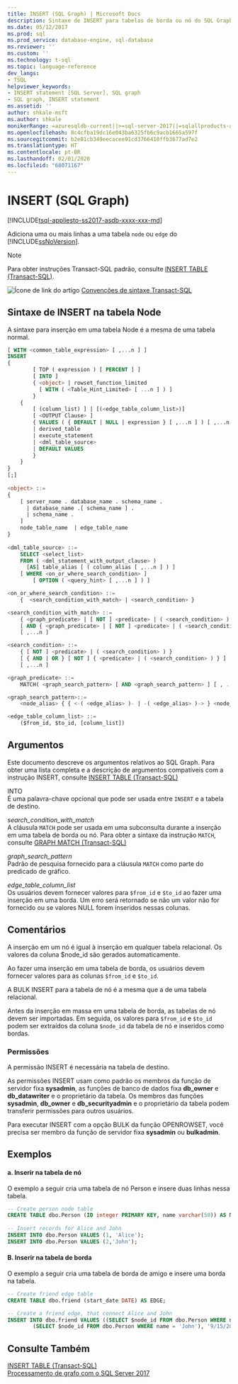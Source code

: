 ```yaml
---
title: INSERT (SQL Graph) | Microsoft Docs
description: Sintaxe de INSERT para tabelas de borda ou nó do SQL Graph.
ms.date: 05/12/2017
ms.prod: sql
ms.prod_service: database-engine, sql-database
ms.reviewer: ''
ms.custom: ''
ms.technology: t-sql
ms.topic: language-reference
dev_langs:
- TSQL
helpviewer_keywords:
- INSERT statement [SQL Server], SQL graph
- SQL graph, INSERT statement
ms.assetid: ''
author: shkale-msft
ms.author: shkale
monikerRange: =azuresqldb-current||>=sql-server-2017||=sqlallproducts-allversions||>=sql-server-linux-2017||=azuresqldb-mi-current
ms.openlocfilehash: 8c4cfba19dc16e043ba6325fb6c9acb1665a597f
ms.sourcegitcommit: b2e81cb349eecacee91cd3766410ffb3677ad7e2
ms.translationtype: HT
ms.contentlocale: pt-BR
ms.lasthandoff: 02/01/2020
ms.locfileid: "68071167"
---
```

# <a name="insert-sql-graph"></a>INSERT (SQL Graph)
[!INCLUDE[tsql-appliesto-ss2017-asdb-xxxx-xxx-md](../../includes/tsql-appliesto-ss2017-asdb-xxxx-xxx-md.md)]

Adiciona uma ou mais linhas a uma tabela `node` ou `edge` do [!INCLUDE[ssNoVersion](../../includes/ssnoversion-md.md)]. 

> [!NOTE]   
>  Para obter instruções Transact-SQL padrão, consulte [INSERT TABLE (Transact-SQL)](../../t-sql/statements/insert-transact-sql.md).
  
![Ícone de link do artigo](../../database-engine/configure-windows/media/topic-link.gif "Ícone de link do artigo") [Convenções de sintaxe Transact-SQL](../../t-sql/language-elements/transact-sql-syntax-conventions-transact-sql.md)  
  
## <a name="insert-into-node-table-syntax"></a>Sintaxe de INSERT na tabela Node 
A sintaxe para inserção em uma tabela Node é a mesma de uma tabela normal. 

```sql
[ WITH <common_table_expression> [ ,...n ] ]  
INSERT   
{  
        [ TOP ( expression ) [ PERCENT ] ]   
        [ INTO ]   
        { <object> | rowset_function_limited   
          [ WITH ( <Table_Hint_Limited> [ ...n ] ) ]  
        }  
    {  
        [ (column_list) ] | [(<edge_table_column_list>)]  
        [ <OUTPUT Clause> ]  
        { VALUES ( { DEFAULT | NULL | expression } [ ,...n ] ) [ ,...n     ]   
        | derived_table   
        | execute_statement  
        | <dml_table_source>  
        | DEFAULT VALUES   
        }  
    }  
}  
[;]  
  
<object> ::=  
{   
    [ server_name . database_name . schema_name .   
      | database_name .[ schema_name ] .   
      | schema_name .   
    ]  
    node_table_name  | edge_table_name
}  
  
<dml_table_source> ::=  
    SELECT <select_list>  
    FROM ( <dml_statement_with_output_clause> )   
      [AS] table_alias [ ( column_alias [ ,...n ] ) ]  
    [ WHERE <on_or_where_search_condition> ]  
        [ OPTION ( <query_hint> [ ,...n ] ) ]  

<on_or_where_search_condition> ::=
    {  <search_condition_with_match> | <search_condition> }

<search_condition_with_match> ::=
    { <graph_predicate> | [ NOT ] <predicate> | ( <search_condition> ) }
    [ AND { <graph_predicate> | [ NOT ] <predicate> | ( <search_condition> ) } ]
    [ ,...n ]

<search_condition> ::=
    { [ NOT ] <predicate> | ( <search_condition> ) }
    [ { AND | OR } [ NOT ] { <predicate> | ( <search_condition> ) } ]
    [ ,...n ]

<graph_predicate> ::=
    MATCH( <graph_search_pattern> [ AND <graph_search_pattern> ] [ , ...n] )

<graph_search_pattern>::=
    <node_alias> { { <-( <edge_alias> )- | -( <edge_alias> )-> } <node_alias> }

<edge_table_column_list> ::=
    ($from_id, $to_id, [column_list])

```  
  
 
## <a name="arguments"></a>Argumentos  
Este documento descreve os argumentos relativos ao SQL Graph. Para obter uma lista completa e a descrição de argumentos compatíveis com a instrução INSERT, consulte [INSERT TABLE (Transact-SQL)](../../t-sql/statements/insert-transact-sql.md)

INTO  
É uma palavra-chave opcional que pode ser usada entre `INSERT` e a tabela de destino.  
  
*search_condition_with_match*   
A cláusula `MATCH` pode ser usada em uma subconsulta durante a inserção em uma tabela de borda ou nó. Para obter a sintaxe da instrução `MATCH`, consulte [GRAPH MATCH (Transact-SQL)](../../t-sql/queries/match-sql-graph.md)

*graph_search_pattern*   
Padrão de pesquisa fornecido para a cláusula `MATCH` como parte do predicado de gráfico.

*edge_table_column_list*   
Os usuários devem fornecer valores para `$from_id` e `$to_id` ao fazer uma inserção em uma borda. Um erro será retornado se não um valor não for fornecido ou se valores NULL forem inseridos nessas colunas. 
  

## <a name="remarks"></a>Comentários  
A inserção em um nó é igual à inserção em qualquer tabela relacional. Os valores da coluna $node_id são gerados automaticamente.

Ao fazer uma inserção em uma tabela de borda, os usuários devem fornecer valores para as colunas `$from_id` e `$to_id`.   

A BULK INSERT para a tabela de nó é a mesma que a de uma tabela relacional.

Antes da inserção em massa em uma tabela de borda, as tabelas de nó devem ser importadas. Em seguida, os valores para `$from_id` e `$to_id` podem ser extraídos da coluna `$node_id` da tabela de nó e inseridos como bordas. 

  
### <a name="permissions"></a>Permissões  
A permissão INSERT é necessária na tabela de destino.  
  
As permissões INSERT usam como padrão os membros da função de servidor fixa **sysadmin**, as funções de banco de dados fixa **db_owner** e **db_datawriter** e o proprietário da tabela. Os membros das funções **sysadmin**, **db_owner** e **db_securityadmin** e o proprietário da tabela podem transferir permissões para outros usuários.  
  
Para executar INSERT com a opção BULK da função OPENROWSET, você precisa ser membro da função de servidor fixa **sysadmin** ou **bulkadmin**.  
  

## <a name="examples"></a>Exemplos  
  
#### <a name="a--insert-into-node-table"></a>a.  Inserir na tabela de nó  
O exemplo a seguir cria uma tabela de nó Person e insere duas linhas nessa tabela.

```sql
-- Create person node table
CREATE TABLE dbo.Person (ID integer PRIMARY KEY, name varchar(50)) AS NODE;
 
-- Insert records for Alice and John
INSERT INTO dbo.Person VALUES (1, 'Alice');
INSERT INTO dbo.Person VALUES (2,'John');
```
  
#### <a name="b--insert-into-edge-table"></a>B.  Inserir na tabela de borda  
O exemplo a seguir cria uma tabela de borda de amigo e insere uma borda na tabela.

```sql
-- Create friend edge table
CREATE TABLE dbo.friend (start_date DATE) AS EDGE;

-- Create a friend edge, that connect Alice and John
INSERT INTO dbo.friend VALUES ((SELECT $node_id FROM dbo.Person WHERE name = 'Alice'),
        (SELECT $node_id FROM dbo.Person WHERE name = 'John'), '9/15/2011');
```

  
## <a name="see-also"></a>Consulte Também  
[INSERT TABLE &#40;Transact-SQL&#41;](../../t-sql/statements/insert-transact-sql.md)   
[Processamento de grafo com o SQL Server 2017](../../relational-databases/graphs/sql-graph-overview.md)  


